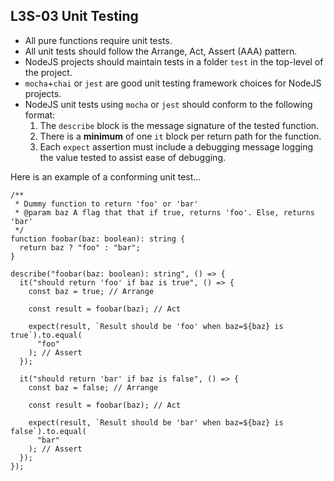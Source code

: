 ## L3S-03 Unit Testing

- All pure functions require unit tests.
- All unit tests should follow the Arrange, Act, Assert (AAA) pattern.
- NodeJS projects should maintain tests in a folder `test` in the top-level of the project.
- `mocha`+`chai` or `jest` are good unit testing framework choices for NodeJS projects.
- NodeJS unit tests using `mocha` or `jest` should conform to the following format:
  1. The `describe` block is the message signature of the tested function.
  2. There is a **minimum** of one `it` block per return path for the function.
  3. Each `expect` assertion must include a debugging message logging the value tested to assist ease of debugging.

Here is an example of a conforming unit test...

```
/**
 * Dummy function to return 'foo' or 'bar'
 * @param baz A flag that that if true, returns 'foo'. Else, returns 'bar'
 */
function foobar(baz: boolean): string {
  return baz ? "foo" : "bar";
}

describe("foobar(baz: boolean): string", () => {
  it("should return 'foo' if baz is true", () => {
    const baz = true; // Arrange

    const result = foobar(baz); // Act

    expect(result, `Result should be 'foo' when baz=${baz} is true`).to.equal(
      "foo"
    ); // Assert
  });

  it("should return 'bar' if baz is false", () => {
    const baz = false; // Arrange

    const result = foobar(baz); // Act

    expect(result, `Result should be 'bar' when baz=${baz} is false`).to.equal(
      "bar"
    ); // Assert
  });
});
```
